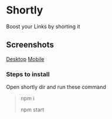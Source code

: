# Shortly
Boost your Links by shorting it 

## Screenshots
[Desktop](https://github.com/S1ush/Shortly/blob/master/Screenshots/Desktop-View-React-App.png)
[Mobile](https://github.com/S1ush/Shortly/blob/master/Screenshots/Mobile-View-React-App.png)



### Steps to install
Open shortly dir and run these command
> npm i
> 
> npm start
